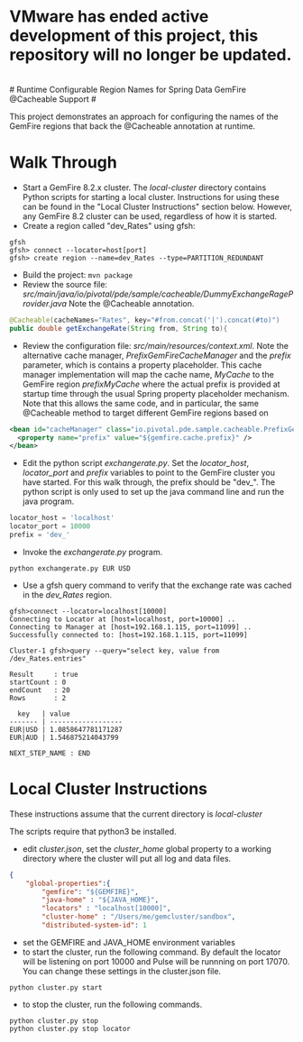 <h1> VMware has ended active development of this project, this repository will no longer be updated.</h1><br># Runtime Configurable Region Names for Spring Data GemFire @Cacheable Support #

This project demonstrates an approach for configuring the names of the GemFire
regions that back the @Cacheable annotation at runtime.

# Walk Through #
- Start a GemFire 8.2.x cluster.  The _local-cluster_ directory contains Python
scripts for starting a local cluster.  Instructions for using these can be found
in the "Local Cluster Instructions" section below.  However, any GemFire 8.2
cluster can be used, regardless of how it is started.
- Create a region called "dev_Rates" using gfsh:
```
gfsh
gfsh> connect --locator=host[port]
gfsh> create region --name=dev_Rates --type=PARTITION_REDUNDANT
```
- Build the project: `mvn package`
- Review the source file: _src/main/java/io/pivotal/pde/sample/cacheable/DummyExchangeRageProvider.java_
Note the @Cacheable annotation.
```java
@Cacheable(cacheNames="Rates", key="#from.concat('|').concat(#to)")
public double getExchangeRate(String from, String to){
```
- Review the configuration file: _src/main/resources/context.xml_. Note the
alternative cache manager, _PrefixGemFireCacheManager_ and the _prefix_
parameter, which is contains a property placeholder. This cache manager
implementation will map the cache name, _MyCache_ to the GemFire region
_prefixMyCache_ where the actual prefix is provided at startup time through the
usual Spring property placeholder mechanism.  Note that this allows the same
code, and in particular, the same @Cacheable method to target different GemFire
regions based on
```xml
<bean id="cacheManager" class="io.pivotal.pde.sample.cacheable.PrefixGemFireCacheManager">
  <property name="prefix" value="${gemfire.cache.prefix}" />
</bean>
```
- Edit the python script _exchangerate.py_.  Set the _locator\_host_,
_locator\_port_ and _prefix_ variables to point to the GemFire cluster you have
started.  For this walk through, the prefix should be "dev_".  The python script
is only used to set up the java command line and run the java program.
```python
locator_host = 'localhost'
locator_port = 10000
prefix = 'dev_'
```
- Invoke the _exchangerate.py_ program.
```
python exchangerate.py EUR USD
```
- Use a gfsh query command to verify that the exchange rate was cached in the
_dev\_Rates_ region.

```
gfsh>connect --locator=localhost[10000]
Connecting to Locator at [host=localhost, port=10000] ..
Connecting to Manager at [host=192.168.1.115, port=11099] ..
Successfully connected to: [host=192.168.1.115, port=11099]

Cluster-1 gfsh>query --query="select key, value from /dev_Rates.entries"

Result     : true
startCount : 0
endCount   : 20
Rows       : 2

  key   | value
------- | ------------------
EUR|USD | 1.0858647781171287
EUR|AUD | 1.546875214043799

NEXT_STEP_NAME : END
```

# Local Cluster Instructions #

These instructions assume that the current directory is _local-cluster_

The scripts require that python3 be installed.

- edit _cluster.json_, set the _cluster\_home_ global property to a working
directory where the cluster will put all log and data files.
```json
{
    "global-properties":{
        "gemfire": "${GEMFIRE}",
        "java-home" : "${JAVA_HOME}",
        "locators" : "localhost[10000]",
        "cluster-home" : "/Users/me/gemcluster/sandbox",
        "distributed-system-id": 1
```
- set the GEMFIRE and JAVA_HOME environment variables
- to start the cluster, run the following command.  By default the locator
will be listening on port 10000 and Pulse will be runnning on port 17070. You
can change these settings in the cluster.json file.
```
python cluster.py start
```
- to stop the cluster, run the following commands.
```
python cluster.py stop
python cluster.py stop locator
```
